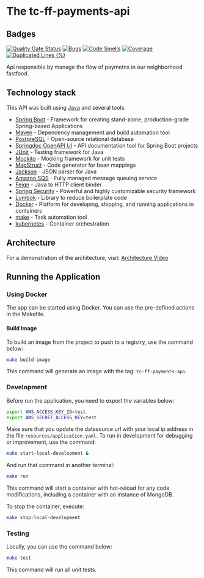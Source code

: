 # The tc-ff-payments-api


## Badges
[![Quality Gate Status](https://sonarcloud.io/api/project_badges/measure?project=tech-challenge-fiap-5soat_tc-ff-payments-api&metric=alert_status)](https://sonarcloud.io/summary/new_code?id=tech-challenge-fiap-5soat_tc-ff-payments-api)
[![Bugs](https://sonarcloud.io/api/project_badges/measure?project=tech-challenge-fiap-5soat_tc-ff-payments-api&metric=bugs)](https://sonarcloud.io/summary/new_code?id=tech-challenge-fiap-5soat_tc-ff-payments-api)
[![Code Smells](https://sonarcloud.io/api/project_badges/measure?project=tech-challenge-fiap-5soat_tc-ff-payments-api&metric=code_smells)](https://sonarcloud.io/summary/new_code?id=tech-challenge-fiap-5soat_tc-ff-payments-api)
[![Coverage](https://sonarcloud.io/api/project_badges/measure?project=tech-challenge-fiap-5soat_tc-ff-payments-api&metric=coverage)](https://sonarcloud.io/summary/new_code?id=tech-challenge-fiap-5soat_tc-ff-payments-api)
[![Duplicated Lines (%)](https://sonarcloud.io/api/project_badges/measure?project=tech-challenge-fiap-5soat_tc-ff-payments-api&metric=duplicated_lines_density)](https://sonarcloud.io/summary/new_code?id=tech-challenge-fiap-5soat_tc-ff-payments-api)

Api responsible by manage the flow of paymetns in our neighborhood fastfood.

## Technology stack

This API was built using [Java](https://www.java.com/) and several tools:
- [Spring Boot](https://spring.io/projects/spring-boot) - Framework for creating stand-alone, production-grade Spring-based Applications
- [Maven](https://maven.apache.org/) - Dependency management and build automation tool
- [PostgreSQL](https://www.postgresql.org/) - Open-source relational database
- [Springdoc OpenAPI UI](https://springdoc.org/) - API documentation tool for Spring Boot projects
- [JUnit](https://junit.org/junit5/) - Testing framework for Java
- [Mockito](https://site.mockito.org/) - Mocking framework for unit tests
- [MapStruct](https://mapstruct.org/) - Code generator for bean mappings
- [Jackson](https://github.com/FasterXML/jackson) - JSON parser for Java
- [Amazon SQS](https://aws.amazon.com/sqs/) - Fully managed message queuing service
- [Feign](https://github.com/OpenFeign/feign) - Java to HTTP client binder
- [Spring Security](https://spring.io/projects/spring-security) - Powerful and highly customizable security framework
- [Lombok](https://projectlombok.org/) - Library to reduce boilerplate code
- [Docker](https://www.docker.com/) - Platform for developing, shipping, and running applications in containers
- [make](https://www.gnu.org/software/make/) - Task automation tool
- [kubernetes](https://kubernetes.io/pt-br/) - Container orchestration

## Architecture

For a demonstration of the architecture, visit: [Architecture Video](https://drive.google.com/file/d/1NheE489Ma2W28Jvz3ZzRNAWCeHTrwVbm/view?usp=sharing)

## Running the Application

### Using Docker

The app can be started using Docker. You can use the pre-defined actions in the Makefile.

#### Build Image

To build an image from the project to push to a registry, use the command below:

```sh
make build-image
```

This command will generate an image with the tag: `tc-ff-payments-api`.

### Development

Before run the application, you need to export the variables below:

```sh
export AWS_ACCESS_KEY_ID=test
export AWS_SECRET_ACCESS_KEY=test
```

Make sure that you update the datasource url with your local ip address in the file `resources/application.yaml`.
To run in development for debugging or improvement, use the command:

```sh
make start-local-development &
```

And run that command in another terminal:

```sh
make run
```

This command will start a container with hot-reload for any code modifications, including a container with an instance of MongoDB.

To stop the container, execute:

```sh
make stop-local-development
```

### Testing

Locally, you can use the command below:

```sh
make test
```

This command will run all unit tests.